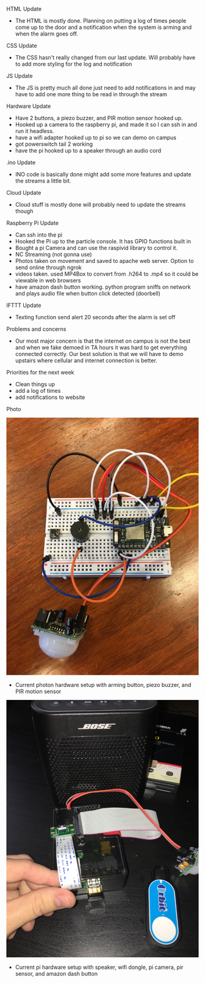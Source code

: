 HTML Update
- The HTML is mostly done. Planning on putting a log of times people come up to the door and a notification when the system is arming and when the alarm goes off.

CSS Update
- The CSS hasn't really changed from our last update. Will probably have to add more styling for the log and notification

JS Update
- The JS is pretty much all done just need to add notifications in and may have to add one more thing to be read in through the stream

Hardware Update
- Have 2 buttons, a piezo buzzer, and PIR motion sensor hooked up.
- Hooked up a camera to the raspberry pi, and made it so I can ssh in and run it headless.
- have a wifi adapter hooked up to pi so we can demo on campus
- got powerswitch tail 2 working
- have the pi hooked up to a speaker through an audio cord

.ino Update
- INO code is basically done might add some more features and update the streams a little bit.

Cloud Update
- Cloud stuff is mostly done will probably need to update the streams though

Raspberry Pi Update
- Can ssh into the pi
- Hooked the Pi up to the particle console. It has GPIO functions built in
- Bought a pi Camera and can use the raspivid library to control it.
- NC Streaming (not gonna use)
- Photos taken on movement and saved to apache web server. Option to send online through ngrok
- videos taken. used MP4Box to convert from .h264 to .mp4 so it could be viewable in web browsers
- have amazon dash button working. python program sniffs on network and plays audio file when button click detected (doorbell)

IFTTT Update
- Texting function send alert 20 seconds after the alarm is set off


Problems and concerns
- Our most major concern is that the internet on campus is not the best and when we fake demoed in TA hours it was hard to get everything connected correctly. Our best solution is that we will have to demo upstairs where cellular and internet connection is better.


Priorities for the next week
- Clean things up
- add a log of times
- add notifications to website

Photo

![alt text](diagrams/setup.jpg)
- Current photon hardware setup with arming button, piezo buzzer, and PIR motion sensor

![alt text](diagrams/pi.JPG)
- Current pi hardware setup with speaker, wifi dongle, pi camera, pir sensor, and amazon dash button
